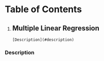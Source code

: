 # Table of Contents
1. ## Multiple Linear Regression
       [Description](#description)













### Description

